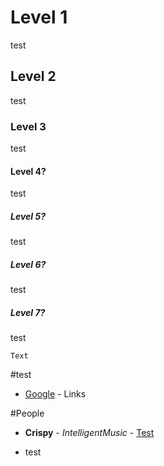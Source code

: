 # Level 1
test
## Level 2
test

### Level 3
test

#### Level 4?
test

##### Level 5?
test

##### Level 6?
test

##### Level 7?
test


```
Text
```

#test

* [Google](http://www.google.com.sg/) - Links


#People
* **Crispy** - *IntelligentMusic* - [Test](https://github.com/IntelligentMusic)

* test
